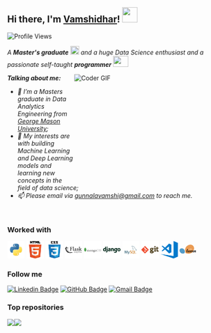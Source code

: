 ## Hi there, I'm [Vamshidhar](https://vamshi4067.github.io/)! <img src="https://raw.githubusercontent.com/TheDudeThatCode/TheDudeThatCode/master/Assets/Hi.gif" width=35 height=35> 

![Profile Views](https://komarev.com/ghpvc/?username=vamshi4067&style=flat-square)

<p>
  <em>
    A <b>Master's graduate</b> <img src="https://raw.githubusercontent.com/TheDudeThatCode/TheDudeThatCode/master/Assets/Medal.gif" width=20 height=20> and a huge Data Science enthusiast and a passionate self-taught <b>programmer</b> <img src="https://raw.githubusercontent.com/TheDudeThatCode/TheDudeThatCode/master/Assets/Developer.gif" width=35 height=25>
  </em>
 </p>

<img align="right" alt="Coder GIF" height=250 width=350 src="https://magiccopy.xyz/assets/images/hadder.gif" />

<em>

**Talking about me:**

- 💼 I’m a Masters graduate in Data Analytics Engineering from [George Mason University](https://www2.gmu.edu/);
- 🤔 My interests are with building Machine Learning and Deep Learning models and learning new concepts in the field of data science;
- 📫 Please email via gunnalavamshi@gmail.com to reach me.
<br/>
</em>

### Worked with

<code><img height="40" src="https://raw.githubusercontent.com/github/explore/80688e429a7d4ef2fca1e82350fe8e3517d3494d/topics/python/python.png" title="python"></code>
<code><img height="40" src="https://raw.githubusercontent.com/github/explore/80688e429a7d4ef2fca1e82350fe8e3517d3494d/topics/html/html.png" title="html"></code>
<code><img height="40" src="https://raw.githubusercontent.com/github/explore/80688e429a7d4ef2fca1e82350fe8e3517d3494d/topics/css/css.png" title="css"></code>
<code><img height="40" src="https://raw.githubusercontent.com/github/explore/80688e429a7d4ef2fca1e82350fe8e3517d3494d/topics/flask/flask.png" title="flask"></code>
<code><img height="40" src="https://raw.githubusercontent.com/github/explore/80688e429a7d4ef2fca1e82350fe8e3517d3494d/topics/mongodb/mongodb.png" title="mongodb"></code>
<code><img height="40" src="https://raw.githubusercontent.com/github/explore/80688e429a7d4ef2fca1e82350fe8e3517d3494d/topics/django/django.png" title="django"></code>
<code><img height="40" src="https://raw.githubusercontent.com/github/explore/80688e429a7d4ef2fca1e82350fe8e3517d3494d/topics/mysql/mysql.png" title="mysql"></code>
<code><img height="40" src="https://raw.githubusercontent.com/github/explore/80688e429a7d4ef2fca1e82350fe8e3517d3494d/topics/git/git.png" title="git"></code>
<code><img height="40" src="https://raw.githubusercontent.com/github/explore/80688e429a7d4ef2fca1e82350fe8e3517d3494d/topics/visual-studio-code/visual-studio-code.png" title="vscode"></code>
<code><img height="40" src="https://raw.githubusercontent.com/github/explore/80688e429a7d4ef2fca1e82350fe8e3517d3494d/topics/scikit-learn/scikit-learn.png" title="sklearn"></code>


### Follow me

[![Linkedin Badge](https://img.shields.io/badge/-Vamshidhar-blue?style=flat-circle&logo=Linkedin&logoColor=white&link=https://www.linkedin.com/in/vamshidhar-g/)](https://www.linkedin.com/in/vamshidhar-g/) [![GitHub Badge](https://img.shields.io/badge/-@Vamshi4067-24292e?style=flat-circle&labelColor=24292e&logo=github&logoColor=white&link=https://github.com/vamshi4067)](https://github.com/vamshi4067) [![Gmail Badge](https://img.shields.io/badge/-gunnalavamshi-d54b3d?style=flat-circle&labelColor=d54b3d&logo=gmail&logoColor=white&link=mailto:gunnalavamshi@gmail.com)](mailto:gunnalavamshi@gmail.com)

### Top repositories

<p align="center">

<a href="https://github.com/vamshi4067/IPL-Cricket-Score-Prediction">
  <img align="left" src="https://github-readme-stats.vercel.app/api/pin/?username=Vamshi4067&repo=IPL-Cricket-Score-Prediction_color=fff&icon_color=79ff97&text_color=9f9f9f&bg_color=151515" />
</a>

</p>

<p align="center">

<a href="https://github.com/vamshi4067/Heroku_Car_Prediction">
  <img align="left" src="https://github-readme-stats.anuraghazra1.vercel.app/api/pin/?username=Vamshi4067&repo=Heroku_Car_Prediction_color=fff&icon_color=79ff97&text_color=9f9f9f&bg_color=151515" />
</a>

</p>
